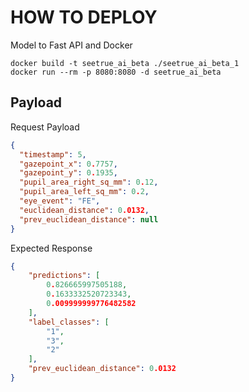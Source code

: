 # HOW TO DEPLOY
Model to Fast API and Docker
```
docker build -t seetrue_ai_beta ./seetrue_ai_beta_1
docker run --rm -p 8080:8080 -d seetrue_ai_beta
```

## Payload

Request Payload
```.json
{
  "timestamp": 5,
  "gazepoint_x": 0.7757,
  "gazepoint_y": 0.1935,
  "pupil_area_right_sq_mm": 0.12,
  "pupil_area_left_sq_mm": 0.2,
  "eye_event": "FE",
  "euclidean_distance": 0.0132,
  "prev_euclidean_distance": null
}
```

Expected Response
```.json
{
    "predictions": [
        0.826665997505188,
        0.1633332520723343,
        0.009999999776482582
    ],
    "label_classes": [
        "1",
        "3",
        "2"
    ],
    "prev_euclidean_distance": 0.0132
}
```
